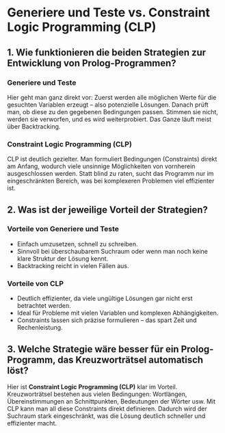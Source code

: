 # Generiere und Teste vs. Constraint Logic Programming (CLP)

## 1. Wie funktionieren die beiden Strategien zur Entwicklung von Prolog-Programmen?

### Generiere und Teste  
Hier geht man ganz direkt vor: Zuerst werden alle möglichen Werte für die gesuchten Variablen erzeugt – also potenzielle Lösungen. Danach prüft man, ob diese zu den gegebenen Bedingungen passen. Stimmen sie nicht, werden sie verworfen, und es wird weiterprobiert. Das Ganze läuft meist über Backtracking.

### Constraint Logic Programming (CLP)  
CLP ist deutlich gezielter. Man formuliert Bedingungen (Constraints) direkt am Anfang, wodurch viele unsinnige Möglichkeiten von vornherein ausgeschlossen werden. Statt blind zu raten, sucht das Programm nur im eingeschränkten Bereich, was bei komplexeren Problemen viel effizienter ist.

## 2. Was ist der jeweilige Vorteil der Strategien?

### Vorteile von Generiere und Teste  
- Einfach umzusetzen, schnell zu schreiben.  
- Sinnvoll bei überschaubarem Suchraum oder wenn man noch keine klare Struktur der Lösung kennt.  
- Backtracking reicht in vielen Fällen aus.

### Vorteile von CLP  
- Deutlich effizienter, da viele ungültige Lösungen gar nicht erst betrachtet werden.  
- Ideal für Probleme mit vielen Variablen und komplexen Abhängigkeiten.  
- Constraints lassen sich präzise formulieren – das spart Zeit und Rechenleistung.

## 3. Welche Strategie wäre besser für ein Prolog-Programm, das Kreuzworträtsel automatisch löst?

Hier ist **Constraint Logic Programming (CLP)** klar im Vorteil. Kreuzworträtsel bestehen aus vielen Bedingungen: Wortlängen, Übereinstimmungen an Schnittpunkten, Bedeutungen der Wörter usw. Mit CLP kann man all diese Constraints direkt definieren. Dadurch wird der Suchraum stark eingeschränkt, was die Lösung deutlich schneller und effizienter macht.
